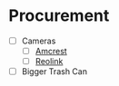 # Procurement

- [ ] Cameras
	- [ ] [Amcrest](https://amcrest.com/)
	- [ ] [Reolink](https://reolink.com/us/)
- [ ] Bigger Trash Can
